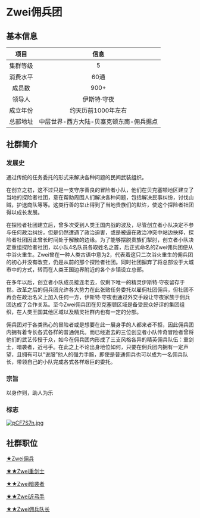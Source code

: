 # Zwei佣兵团

## 基本信息

项目|信息
:--:|:--:
集群等级|5
消费水平|60通
成员数|900+
领导人|伊斯特·守夜
成立年份|约天历前1000年左右
总部地址|中层世界-西方大陆-贝塞克顿东南-佣兵据点

## 社群简介

### 发展史

通过传统的任务委托的形式来解决各种问题的民间武装组织。

在创立之初，这不过只是一支守序善良的冒险者小队，他们在贝克塞顿地区建立了当地的探险者社团，意在帮助周围人们解决各种问题，包括解决民事纠纷，讨伐山贼，护送商队等等。这类行善的举止得到了当地贵族们的默许，使这个探险者社团得以成长发展。

在探险者社团建立后，曾多次受到人类王国内战的波及，尽管创立者小队决定不参与任何政治纠纷，但是仍然遭遇了政治迫害，或是被逼在政治冲突中站边抉择，探险者社团因此曾长时间处于解散的边缘。为了能够摆脱贵族们掣肘，创立者小队决定重组探险者社团，以小队4名队员各取姓名之首，后正式命名的Zwei佣兵团便从中浴火重生。Zwei曾在一种人类古语中意为2，代表着这只二次浴火重生的佣兵团的初心并没有改变，仍是从前的那个探险者社团。同时社团摒弃了将总部设于大城市中的方式，转而在人类王国边界附近的各个乡镇设立总部。

在多年以后，创立者小队成员接连老去，仅剩下唯一的精灵伊斯特·守夜留存于世。改革之后的佣兵团允许各大势力在此张贴任务委托以雇佣社团佣兵，但社团不再会在政治名义上加入任何一方，伊斯特·守夜也通过外交手段让守夜家族于佣兵团达成了合作关系。至今Zwei佣兵团在贝克塞顿区域是备受民众好评的集团组织，在人类王国其他区域以及精灵社群内也有一定的分部。

佣兵团对于各类热心的冒险者或是想要在此一展身手的人都来者不拒，因此佣兵团内拥有着专长各式各样的普通佣兵。而已经逝去的三位创立者小队传奇冒险者曾将他们的武艺传授于众，如今在佣兵团内形成了三支风格各异的精英佣兵队伍：重剑士，暗袭者，近弓手。在此之上不论出身地位如何，只要在佣兵团内拥有一定声望，且拥有可以“说服”他人的强力手腕，即使是普通佣兵也可以成为一名佣兵队长，带领自己的小队完成各式各样艰巨的委托。


### 宗旨

以身作则，助人为乐

### 标志

[![pCF7S7n.jpg](https://s1.ax1x.com/2023/06/07/pCF7S7n.jpg)](https://imgse.com/i/pCF7S7n)

## 社群职位

<a href="../zwei-mercenary" target="_blank">★Zwei佣兵</a>

<a href="../zwei-heavy-swordsman" target="_blank">★★Zwei重剑士</a>

<a href="../zwei-assassin" target="_blank">★★Zwei暗袭者</a>

<a href="../zwei-archer" target="_blank">★★Zwei近弓手</a>

<a href="../zwei-commander" target="_blank">★★Zwei佣兵队长</a>